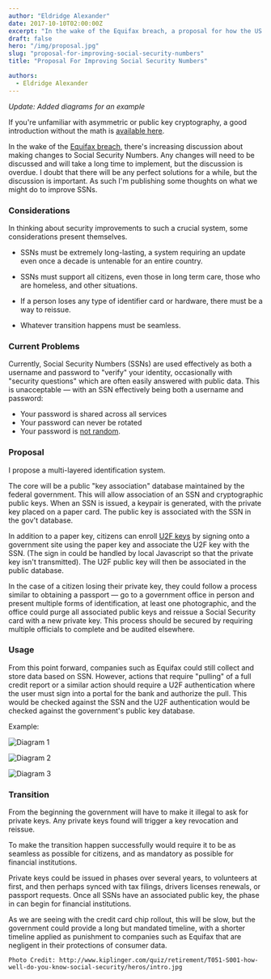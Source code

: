 ```yaml
---
author: "Eldridge Alexander"
date: 2017-10-10T02:00:00Z
excerpt: "In the wake of the Equifax breach, a proposal for how the US can transition to a new Federal identification system with security as a main component."
draft: false
hero: "/img/proposal.jpg"
slug: "proposal-for-improving-social-security-numbers"
title: "Proposal For Improving Social Security Numbers"

authors:
  - Eldridge Alexander
---
```


*Update: Added diagrams for an example*

If you're unfamiliar with asymmetric or public key cryptography, a good introduction without the math is [available here](https://blog.vrypan.net/2013/08/28/public-key-cryptography-for-non-geeks/).

In the wake of the [Equifax breach](https://krebsonsecurity.com/2017/09/the-equifax-breach-what-you-should-know/), there's increasing discussion about making changes to Social Security Numbers. Any changes will need to be discussed and will take a long time to implement, but the discussion is overdue. I doubt that there will be any perfect solutions for a while, but the discussion is important. As such I'm publishing some thoughts on what we might do to improve SSNs.

### Considerations

In thinking about security improvements to such a crucial system, some considerations present themselves. 

* SSNs must be extremely long-lasting, a system requiring an update even once a decade is untenable for an entire country.

* SSNs must support all citizens, even those in long term care, those who are homeless, and other situations.

* If a person loses any type of identifier card or hardware, there must be a way to reissue.

* Whatever transition happens must be seamless.

### Current Problems
 
Currently, Social Security Numbers (SSNs) are used effectively as both a username and password to "verify" your identity, occasionally with "security questions" which are often easily answered with public data. This is unacceptable — with an SSN effectively being both a username and password:

* Your password is shared across all services
* Your password can never be rotated
* Your password is [not random](https://www.ssa.gov/employer/stateweb.htm).

### Proposal

I propose a multi-layered identification system.

The core will be a public "key association" database maintained by the federal government. This will allow association of an SSN and cryptographic public keys. When an SSN is issued, a keypair is generated, with the private key placed on a paper card. The public key is associated with the SSN in the gov't database.

In addition to a paper key, citizens can enroll [U2F keys](https://fidoalliance.org/specifications/overview/) by signing onto a government site using the paper key and associate the U2F key with the SSN. (The sign in could be handled by local Javascript so that the private key isn't transmitted). The U2F public key will then be associated in the public database.

In the case of a citizen losing their private key, they could follow a process similar to obtaining a passport — go to a government office in person and present multiple forms of identification, at least one photographic, and the office could purge all associated public keys and reissue a Social Security card with a new private key. This process should be secured by requiring multiple officials to complete and be audited elsewhere.

### Usage

From this point forward, companies such as Equifax  could still collect and store data based on SSN. However, actions that require "pulling" of a full credit report or a similar action should require a U2F authentication where the user must sign into a portal for the bank and authorize the pull. This would be checked against the SSN and the U2F authentication would be checked against the government's public key database.

Example:

![Diagram 1](https://docs.google.com/drawings/d/e/2PACX-1vRU5G-KaxWaAsQhGNcAYwhZctMBHvRxtUblBB0hL2vRaJSNQYBmVGQcpJFrORC1WrRM7qdVAVO-Njai/pub?w=960&amp;h=720)


![Diagram 2](https://docs.google.com/drawings/d/e/2PACX-1vRlbPNKLojsCJC7YsTuwDdXPEROO2ac7uQU86wmbMu0MaCWjEHnCcYBoBOcIsI_ft938f654xC3hMYB/pub?w=960&amp;h=720)



![Diagram 3](https://docs.google.com/drawings/d/e/2PACX-1vSJiClP0AQgegTnmWcLc4pr5QiBX4ptMvCSoaw8cJuAd9Xee50DnJJquu7oBpng8YObXP_HLP6xKSI5/pub?w=960&amp;h=720)



### Transition

From the beginning the government will have to make it illegal to ask for private keys. Any private keys found will trigger a key revocation and reissue.

To make the transition happen successfully would require it to be as seamless as possible for citizens, and as mandatory as possible for financial institutions.

Private keys could be issued in phases over several years, to volunteers at first, and then perhaps synced with tax filings, drivers licenses renewals, or passport requests. Once all SSNs have an associated public key, the phase in can begin for financial institutions.

As we are seeing with the credit card chip rollout, this will be slow, but the government could provide a long but mandated timeline, with a shorter timeline applied as punishment to companies such as Equifax that are negligent in their protections of consumer data.

`Photo Credit: http://www.kiplinger.com/quiz/retirement/T051-S001-how-well-do-you-know-social-security/heros/intro.jpg`